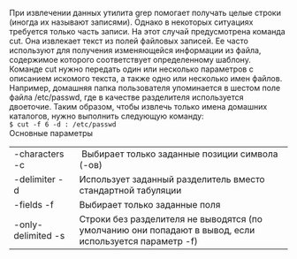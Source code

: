 При извлечении данных утилита grep помогает получать целые строки (иногда их называют записями). Однако в некоторых ситуациях требуется только часть записи. На этот случай предусмотрена команда cut. Она извлекает текст из полей файловых записей. Ее часто используют для получения изменяющейся информации из файла, содержимое которого соответствует определенному шаблону.  
Команде cut нужно передать один или несколько параметров с описанием ис­комого текста, а также одно или несколько имен файлов. Например, домашняя папка пользователя упоминается в шестом поле файла /etc/passwd, где в качестве разделителя используется двоеточие. Таким образом, чтобы извлечь только имена домашних каталогов, нужно выполнить следующую команду:  
`$ cut -f 6 -d : /etc/passwd`  
Основные параметры




|  |  |
| --- | --- |
| -characters -с |  Выбирает только заданные позиции симво­ла (-ов) |
| -delimiter -d  | Использует заданный разделитель вместо стандартной табуляции |
| -fields -f  | Выбирает только заданные поля |
| -only-delimited -s | Строки без разделителя не выводятся (по умолчанию они попадают в вывод, если используется параметр -f) |


 

